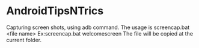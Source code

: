 # AndroidTipsNTrics
Capturing screen shots, using adb command.
The usage is screencap.bat \<file name\>
Ex:screencap.bat welcomescreen
The file will be copied at the current folder.
